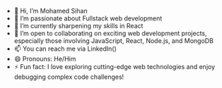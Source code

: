 - 👋 Hi, I’m Mohamed Sihan
- 👀 I’m passionate about Fullstack web development
- 🌱 I’m currently sharpening my skills in React
- 💞️ I’m open to collaborating on exciting web development projects, especially those involving JavaScript, React, Node.js, and MongoDB
- 📫 You can reach me via LinkedIn()
- 😄 Pronouns: He/Him
- ⚡ Fun fact: I love exploring cutting-edge web technologies and enjoy debugging complex code challenges!

<!---
MSihan-Dev/MSihan-Dev is a ✨ special ✨ repository because its `README.md` (this file) appears on your GitHub profile.
You can click the Preview link to take a look at your changes.
--->
